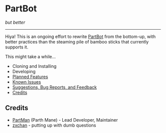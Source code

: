 # PartBot
*but better*

---
Hiya! This is an ongoing effort to rewrite [PartBot](https://github.com/PartMan7/PartBot) from the bottom-up, with
better practices than the steaming pile of bamboo sticks that currently supports it.

This might take a while...

* Cloning and Installing
* Developing 
* [Planned Features](https://github.com/PartMan7/PartBotter/labels/enhancement)
* [Known Issues](https://github.com/PartMan7/PartBotter/labels/bug)
* [Suggestions, Bug Reports, and Feedback](https://github.com/PartMan7/PartBotter/tree/main/docs/SUGGESTIONS.md)
* [Credits](#Credits)

## Credits
* [PartMan](https://github.com/PartMan7) (Parth Mane) - Lead Developer, Maintainer
* [zxchan](https://github.com/singiamtel) - putting up with dumb questions
